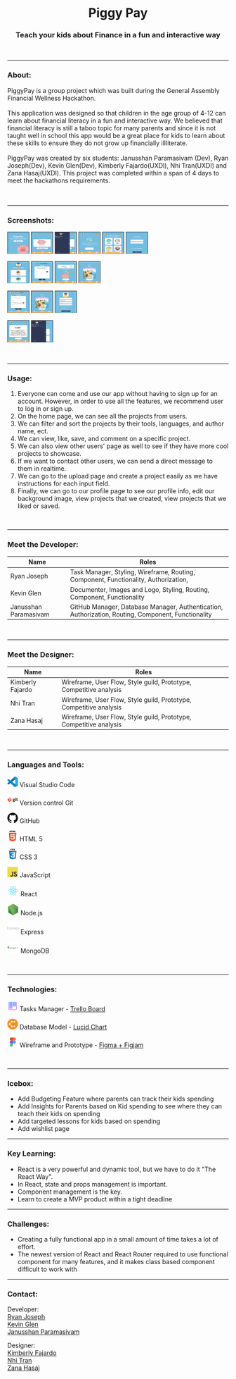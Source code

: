 <h1 align="center">Piggy Pay</h1>

<h3 align="center">Teach your kids about Finance in a fun and interactive way</h3>

<br />

---

### About:

PiggyPay is a group project which was built during the General Assembly Financial Wellness Hackathon.\
&nbsp;\
This application was designed so that children in the age group of 4-12 can learn about financial literacy in a fun and interactive way. We believed that financial literacy is still a taboo topic for many parents and since it is not taught well in school this app would be a great place for kids to learn about these skills to ensure they do not grow up financially illliterate.\
&nbsp;\
PiggyPay was created by six students: Janusshan Paramasivam (Dev), Ryan Joseph(Dev), Kevin Glen(Dev), Kimberly Fajardo(UXDI), Nhi Tran(UXDI) and Zana Hasaj(UXDI). This project was completed within a span of 4 days to meet the hackathons requirements.\
&nbsp;\
<br />

---

### Screenshots:


<img  
    alt="la"
    width="50"
    height="50" 
    src="https://github.com/janusshanp/financial-wellness-app/blob/main/src/images/readme/HomePage.png" 
/>
<img  
    alt="la"
    width="50"
    height="50"  
    src="https://github.com/janusshanp/financial-wellness-app/blob/main/src/images/readme/Child_Dashboard.png" 
/>
<img  
    alt="la"
    width="50"
    height="50" 
    src="https://github.com/janusshanp/financial-wellness-app/blob/main/src/images/readme/Child_Switch_Account.png" 
/>
<img  
    alt="la"
    width="50"
    height="50"  
    src="https://github.com/janusshanp/financial-wellness-app/blob/main/src/images/readme/Lesson_Intro.png"
/>
<img  
    alt="la"
    width="50"
    height="50" 
    src="https://github.com/janusshanp/financial-wellness-app/blob/main/src/images/readme/Lesson_Page.png" 
/>
<img  
    alt="la"
    width="50"
    height="50" 
    src="https://github.com/janusshanp/financial-wellness-app/blob/main/src/images/readme/Login_Page.png" 
/>

<img  
    alt="la"
    width="50"
    height="50" 
    src="https://github.com/janusshanp/financial-wellness-app/blob/main/src/images/readme/Parent_Dashboard.png" 
/>
<img  
    alt="la"
    width="50"
    height="50" 
    src="https://github.com/janusshanp/financial-wellness-app/blob/main/src/images/readme/Quiz_Page_1.png" 
/>
<img  
    alt="la"
    width="50"
    height="50" 
    src="https://github.com/janusshanp/financial-wellness-app/blob/main/src/images/readme/Quiz_Page_Done.png" 
/>
<img  
    alt="la"
    width="50"
    height="50" 
    src="https://github.com/janusshanp/financial-wellness-app/blob/main/src/images/readme/Quiz_Page_Intro.png" 
/>

<img  
    alt="la"
    width="50"
    height="50" 
    src="https://github.com/janusshanp/financial-wellness-app/blob/main/src/images/readme/Quiz_Page_Wrong.png" 
/>
<img  
    alt="la"
    width="50"
    height="50" 
    src="https://github.com/janusshanp/financial-wellness-app/blob/main/src/images/readme/Quiz_Page_Intro.png" 
/>
<img  
    alt="la"
    width="50"
    height="50" 
    src="https://github.com/janusshanp/financial-wellness-app/blob/main/src/images/readme/Signup_Page.png" 
/>

<img  
    alt="la"
    width="50"
    height="50" 
    src="https://github.com/janusshanp/financial-wellness-app/blob/main/src/images/readme/Story_Page.png" 
/>
<img  
    alt="la"
    width="50"
    height="50" 
    src="https://github.com/janusshanp/financial-wellness-app/blob/main/src/images/readme/Switch_Account.png" 
/>
                                       
<br />

---

### Usage:

1. Everyone can come and use our app without having to sign up for an account. However, in order to use all the features, we recommend user to log in or sign up.
2. On the home page, we can see all the projects from users.
3. We can filter and sort the projects by their tools, languages, and author name, ect.
4. We can view, like, save, and comment on a specific project.
5. We can also view other users' page as well to see if they have more cool projects to showcase.
6. If we want to contact other users, we can send a direct message to them in realtime.
6. We can go to the upload page and create a project easily as we have instructions for each input field.
7. Finally, we can go to our profile page to see our profile info, edit our background image, view projects that we created, view projects that we liked or saved.

<br />

---

### Meet the Developer:
| Name | Roles |
| ---- | ----- |
| Ryan Joseph | Task Manager, Styling, Wireframe, Routing, Component, Functionality, Authorization,  |
| Kevin Glen     |  Documenter, Images and Logo, Styling, Routing, Component, Functionality |
| Janusshan Paramasivam | GitHub Manager, Database Manager, Authentication, Authorization, Routing, Component, Functionality |


<br />

---

### Meet the Designer:

| Name | Roles |
| ---- | ----- |
| Kimberly Fajardo | Wireframe, User Flow, Style guild, Prototype, Competitive analysis |
| Nhi Tran| Wireframe, User Flow, Style guild, Prototype, Competitive analysis |
| Zana Hasaj| Wireframe, User Flow, Style guild, Prototype, Competitive analysis |


<br />

---

### Languages and Tools:

<p>
    <img alt="visualstudio" width="24px" height="24px" src="https://raw.githubusercontent.com/github/explore/80688e429a7d4ef2fca1e82350fe8e3517d3494d/topics/visual-studio-code/visual-studio-code.png" />
    Visual Studio Code
</p>
<p>
    <img alt="git" width="24px" height="24px" src="https://raw.githubusercontent.com/github/explore/80688e429a7d4ef2fca1e82350fe8e3517d3494d/topics/git/git.png" />
    Version control Git
</p>
<p>
    <img alt="github" width="24px" height="24px" src="https://raw.githubusercontent.com/github/explore/78df643247d429f6cc873026c0622819ad797942/topics/github/github.png" />
    GitHub
</p>
<p>
    <img alt="html" width="24px" height="24px" src="https://raw.githubusercontent.com/github/explore/80688e429a7d4ef2fca1e82350fe8e3517d3494d/topics/html/html.png" />
    HTML 5
</p>
<p>
    <img alt="css" width="24px" height="24px" src="https://raw.githubusercontent.com/github/explore/80688e429a7d4ef2fca1e82350fe8e3517d3494d/topics/css/css.png" />
    CSS 3
</p>
<p>
    <img alt="javascript" width="24px" height="24px" src="https://raw.githubusercontent.com/github/explore/80688e429a7d4ef2fca1e82350fe8e3517d3494d/topics/javascript/javascript.png" />
    JavaScript
</p>
<p>
    <img alt="react" width="26px" height="26px" src="https://raw.githubusercontent.com/github/explore/80688e429a7d4ef2fca1e82350fe8e3517d3494d/topics/react/react.png" />
    React
</p>
<p>
    <img alt="nodejs" width="26px" height="26px" src="https://raw.githubusercontent.com/github/explore/80688e429a7d4ef2fca1e82350fe8e3517d3494d/topics/nodejs/nodejs.png" />
    Node.js
</p>
<p>
    <img alt="express" width="26px" height="26px" src="https://raw.githubusercontent.com/github/explore/80688e429a7d4ef2fca1e82350fe8e3517d3494d/topics/express/express.png" />
    Express
</p>
<p>
    <img alt="mongodb" width="26px" height="26px" src="https://raw.githubusercontent.com/github/explore/80688e429a7d4ef2fca1e82350fe8e3517d3494d/topics/mongodb/mongodb.png" />
    MongoDB
</p>


<br />

---

### Technologies:

<p>
    <img alt="Trello" width="24px" height="24px" src="https://github.com/joshnguyentoronto/project-sharing-app/blob/master/public/images/trello.png" />
    Tasks Manager - <a href="https://trello.com/b/xPWClGaB/the-exhibit" target="_blank">Trello Board</a> 
</p>
<p>
    <img alt="Lucid" width="24px" height="24px" src="https://github.com/joshnguyentoronto/project-sharing-app/blob/master/public/images/lucid.png" />
    Database Model - <a href="https://lucid.app/lucidchart/f1cb0294-cac3-4005-bc56-06b03bd44496/edit?invitationId=inv_8aaa1e39-3596-4e43-a717-998f718ab440" target="_blank">Lucid Chart</a> 
</p>
<p>
    <img alt="Figma" width="24px" height="24px" src="https://github.com/joshnguyentoronto/project-sharing-app/blob/master/public/images/figma.png" />
    Wireframe and Prototype - <a href="https://www.figma.com/file/3MCP8fdtxnw1WWuRhua2A2/Project-Sharing-App?node-id=0%3A1" target="_blank">Figma + Figjam</a>
</p>


<br />

---


### Icebox:

- Add Budgeting Feature where parents can track their kids spending
- Add Insights for Parents based on Kid spending to see where they can teach their kids on spending 
- Add targeted lessons for kids based on spending
- Add wishlist page

---

### Key Learning:

- React is a very powerful and dynamic tool, but we have to do it "The React Way".
- In React, state and props management is important.
- Component management is the key.
- Learn to create a MVP product within a tight deadline

---

### Challenges:

- Creating a fully functional app in a small amount of time takes a lot of effort.
- The newest version of React and React Router required to use functional component for many features, and it makes class based component difficult to work with

---


### Contact:

Developer:\
[Ryan Joseph](https://www.linkedin.com/in/ryan-joseph-0ab84265/)\
[Kevin Glen](https://www.linkedin.com/in/kevin-glen/)\
[Janusshan Paramasivam](https://www.linkedin.com/in/janusshan-param/)

Designer:\
[Kimberly Fajardo](https://www.linkedin.com/in/kimberly-fajardo/)\
[Nhi Tran](https://www.linkedin.com/in/nhiytrann/)\
[Zana Hasaj](https://www.linkedin.com/in/zana-hasaj-97aa061b2/)

